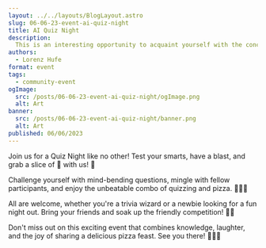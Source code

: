 ```yaml
---
layout: ../../layouts/BlogLayout.astro
slug: 06-06-23-event-ai-quiz-night
title: AI Quiz Night
description: 
  This is an interesting opportunity to acquaint yourself with the concept of self-supervised representation learning, as well as its various applications.
authors:
  - Lorenz Hufe
format: event
tags:
  - community-event
ogImage: 
  src: /posts/06-06-23-event-ai-quiz-night/ogImage.png
  alt: Art
banner: 
  src: /posts/06-06-23-event-ai-quiz-night/banner.png
  alt: Art
published: 06/06/2023
---
```


Join us for a Quiz Night like no other! Test your smarts, have a blast, and grab a slice of 🍕 with us! 🎉

Challenge yourself with mind-bending questions, mingle with fellow participants, and enjoy the unbeatable combo of quizzing and pizza. 🧠🔥🍕

All are welcome, whether you're a trivia wizard or a newbie looking for a fun night out. Bring your friends and soak up the friendly competition! 🤩🎉

Don't miss out on this exciting event that combines knowledge, laughter, and the joy of sharing a delicious pizza feast. See you there! 🎉🍕🤝